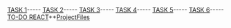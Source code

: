 [TASK 1](skrudg.github.io/pr1/project.html)-----
[TASK 2](skrudg.github.io/pr2/pr2.html)-----
[TASK 3](skrudg.github.io/pr3/pr3.html)-----
[TASK 4](skrudg.github.io/pr4/pr4.html)-----
[TASK 5](skrudg.github.io/pr5/pr5.html)-----
[TASK 6](skrudg.github.io/pr6/pr6.html)-----
[TO-DO REACT](https://aqueous-depths-21915.herokuapp.com)++[ProjectFiles](skrudg.github.io/Todo)